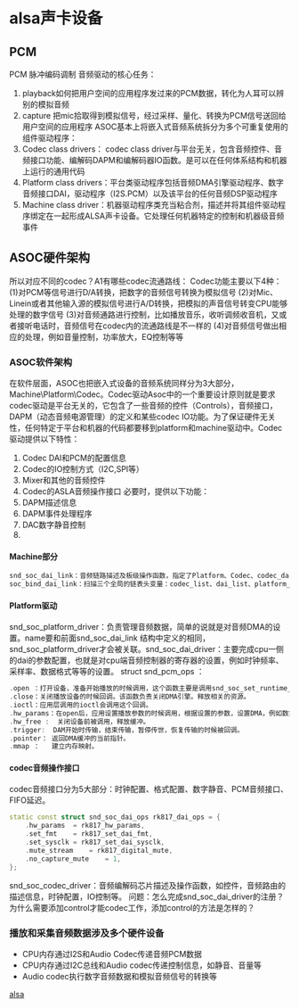 # alsa声卡设备
## PCM
PCM 脉冲编码调制
音频驱动的核心任务：
1. playback如何把用户空间的应用程序发过来的PCM数据，转化为人耳可以辨别的模拟音频
2. capture 把mic拾取得到模拟信号，经过采样、量化、转换为PCM信号送回给用户空间的应用程序
ASOC基本上将嵌入式音频系统拆分为多个可重复使用的组件驱动程序：
1. Codec class drivers： codec class driver与平台无关，包含音频控件、音频接口功能、编解码DAPM和编解码器IO函数。是可以在任何体系结构和机器上运行的通用代码
2. Platform class drivers：平台类驱动程序包括音频DMA引擎驱动程序、数字音频接口DAI，驱动程序（I2S.PCM）以及该平台的任何音频DSP驱动程序
3. Machine class driver：机器驱动程序类充当粘合剂，描述并将其组件驱动程序绑定在一起形成ALSA声卡设备。它处理任何机器特定的控制和机器级音频事件
## ASOC硬件架构
所以对应不同的codec？A1有哪些codec流通路线：
Codec功能主要以下4种：
(1)对PCM等信号进行D/A转换，把数字的音频信号转换为模拟信号
(2)对Mic、Linein或者其他输入源的模拟信号进行A/D转换，把模拟的声音信号转变CPU能够处理的数字信号
(3)对音频通路进行控制，比如播放音乐，收听调频收音机，又或者接听电话时，音频信号在codec内的流通路线是不一样的
(4)对音频信号做出相应的处理，例如音量控制，功率放大，EQ控制等等
### ASOC软件架构
在软件层面，ASOC也把嵌入式设备的音频系统同样分为3大部分，Machine\Platform\Codec。Codec驱动Asoc中的一个重要设计原则就是要求codec驱动是平台无关的，它包含了一些音频的控件（Controls），音频接口，DAPM（动态音频电源管理）的定义和某些codec IO功能。为了保证硬件无关性，任何特定于平台和机器的代码都要移到platform和machine驱动中。Codec驱动提供以下特性：
1. Codec DAI和PCM的配置信息
2. Codec的IO控制方式（I2C,SPI等）
3. Mixer和其他的音频控件
4. Codec的ASLA音频操作接口
必要时，提供以下功能：
1. DAPM描述信息
2. DAPM事件处理程序
3. DAC数字静音控制
4.
#### Machine部分
```cpp
snd_soc_dai_link：音频链路描述及板级操作函数，指定了Platform、Codec、codec_dai、cpu_dai的名字，Machine利用这些名字去匹配系统中注册的platform，codec，dai模块。snd_soc_register_card：注册platform_driver时触发prob函数，其中调用 snd_soc_register_card 注册Machine驱动，它正是整个ASoC驱动初始化的入口。
soc_bind_dai_link：扫描三个全局的链表头变量：codec_list、dai_list、platform_list，根据card->dai_link[]中的名称进行匹配。
```
####  Platform驱动
snd_soc_platform_driver：负责管理音频数据，简单的说就是对音频DMA的设置。name要和前面snd_soc_dai_link 结构中定义的相同，snd_soc_platform_driver才会被关联。snd_soc_dai_driver：主要完成cpu一侧的dai的参数配置，也就是对cpu端音频控制器的寄存器的设置，例如时钟频率、采样率、数据格式等等的设置。
struct snd_pcm_ops ：
```cpp
.open ：打开设备，准备开始播放的时候调用，这个函数主要是调用snd_soc_set_runtime_hwparams设置支持的音频参数。snd_dmaengine_pcm_open打开DMA引擎。
.close：关闭播放设备的时候回调。该函数负责关闭DMA引擎。释放相关的资源。
.ioctl：应用层调用的ioctl会调用这个回调。
.hw_params：在open后，应用设置播放参数的时候调用，根据设置的参数，设置DMA，例如数据宽度，传输块大小，DMA地址等。
.hw_free :  关闭设备前被调用，释放缓冲。
.trigger:  DAM开始时传输，结束传输，暂停传世，恢复传输的时候被回调。
.pointer： 返回DMA缓冲的当前指针。
.mmap ：   建立内存映射。
```


#### codec音频操作接口
codec音频接口分为5大部分：时钟配置、格式配置、数字静音、PCM音频接口、FIFO延迟。
```cpp
static const struct snd_soc_dai_ops rk817_dai_ops = {
    .hw_params  = rk817_hw_params,
    .set_fmt    = rk817_set_dai_fmt,
    .set_sysclk = rk817_set_dai_sysclk,
    .mute_stream    = rk817_digital_mute,
    .no_capture_mute    = 1,
};
```
snd_soc_codec_driver：音频编解码芯片描述及操作函数，如控件，音频路由的描述信息，时钟配置，IO控制等。
问题：怎么完成snd_soc_dai_driver的注册？
为什么需要添加control才能codec工作，添加control的方法是怎样的？

### 播放和采集音频数据涉及多个硬件设备
* CPU内存通过I2S和Audio Codec传递音频PCM数据
* CPU内存通过I2C总线和Audio codec传递控制信息，如静音、音量等
* Audio codec执行数字音频数据和模拟音频信号的转换等




[alsa](https://www.zhihu.com/search?type=content&q=alsa)